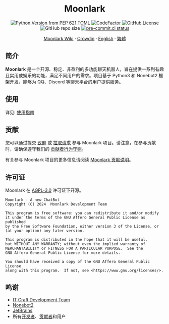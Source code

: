 <div align="center">

  <h1>Moonlark</h1>

[![Python Version from PEP 621 TOML](https://img.shields.io/python/required-version-toml?tomlFilePath=https%3A%2F%2Fgithub.com%2FMoonlark-Dev%2FMoonlark%2Fraw%2Fmain%2Fpyproject.toml)](https://github.com/Moonlark-Dev/Moonlark/blob/main/pyproject.toml)
[![CodeFactor](https://www.codefactor.io/repository/github/moonlark-dev/moonlark/badge)](https://www.codefactor.io/repository/github/moonlark-dev/moonlark)
[![GitHub License](https://img.shields.io/github/license/Moonlark-Dev/Moonlark)](LICENSE)
![GitHub repo size](https://img.shields.io/github/repo-size/Moonlark-Dev/Moonlark)
[![pre-commit.ci status](https://results.pre-commit.ci/badge/github/Moonlark-Dev/Moonlark/main.svg)](https://results.pre-commit.ci/latest/github/Moonlark-Dev/Moonlark/main)

[Moonlark Wiki](https://moonlark-wiki.itcdt.top/) · 
[Crowdin](https://crowdin.com/project/moonlark) · 
[English](README_eng.md) · 
[繁體](README_zho.md)

</div>

## 简介

**Moonlark** 是一个开源、稳定、非盈利的多功能聊天机器人，旨在提供一系列有趣且实用或娱乐的功能，满足不同用户的需求。项目基于 Python3 和 Nonebot2 框架开发，能够为 QQ、Discord 等聊天平台的用户提供服务。

## 使用

详见: [使用指南](https://moonlark-wiki.itcdt.top/wiki/%E4%BD%BF%E7%94%A8%E6%8C%87%E5%8D%97)


## 贡献

您可以通过提交 [议题](https://github.com/Moonlark-Dev/Moonlark/issues/new/choose) 或 [拉取请求](https://github.com/Moonlark-Dev/Moonlark/compare) 参与 Moonlark 项目。请注意，在参与贡献时，请确保遵守我们的 [贡献者行为守则](CODE_OF_CONDUCT.md)。

有关参与 Moonlark 项目的更多信息请阅读 [Moonlark 贡献说明](CONTRIBUTING.md)。

## 许可证

Moonlark 在 [AGPL-3.0](LICENSE) 许可证下开源。

```
Moonlark - A new ChatBot
Copyright (C) 2024  Moonlark Development Team

This program is free software: you can redistribute it and/or modify
it under the terms of the GNU Affero General Public License as published
by the Free Software Foundation, either version 3 of the License, or
(at your option) any later version.

This program is distributed in the hope that it will be useful,
but WITHOUT ANY WARRANTY; without even the implied warranty of
MERCHANTABILITY or FITNESS FOR A PARTICULAR PURPOSE.  See the
GNU Affero General Public License for more details.

You should have received a copy of the GNU Affero General Public License
along with this program.  If not, see <https://www.gnu.org/licenses/>.
```

## 鸣谢

- [IT Craft Development Team](https://itcdt.top)
- [Nonebot2](https://nonebot.dev)
- [JetBrains](https://jetbrains.com)
- 所有[开发者](https://github.com/orgs/Moonlark-Dev/people)、[贡献者](https://github.com/Moonlark-Dev/Moonlark/graphs/contributors)和用户

